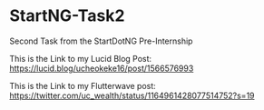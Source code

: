 # StartNG-Task2
Second Task from the StartDotNG Pre-Internship 

This is the Link to my Lucid Blog Post: https://lucid.blog/ucheokeke16/post/1566576993

This is the Link to my Flutterwave post: https://twitter.com/uc_wealth/status/1164961428077514752?s=19
